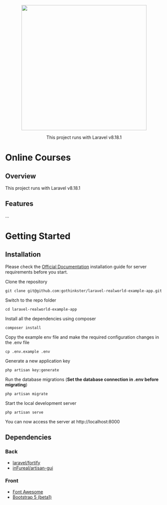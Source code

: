 <p align="center"><a href="https://laravel.com" target="_blank"><img src="https://raw.githubusercontent.com/laravel/art/master/logo-lockup/5%20SVG/2%20CMYK/1%20Full%20Color/laravel-logolockup-cmyk-red.svg" width="400"></a></p>

<p align="center">
This project runs with Laravel v8.18.1
</p>

# Online Courses

## Overview

This project runs with Laravel v8.18.1

## Features

...

# Getting Started

## Installation

Please check the [Official Documentation](https://laravel.com/docs/8.x/installation) installation guide for server requirements before you start.

Clone the repository

    git clone git@github.com:gothinkster/laravel-realworld-example-app.git

Switch to the repo folder

    cd laravel-realworld-example-app

Install all the dependencies using composer

    composer install

Copy the example env file and make the required configuration changes in the .env file

    cp .env.example .env

Generate a new application key

    php artisan key:generate

Run the database migrations (**Set the database connection in .env before migrating**)

    php artisan migrate

Start the local development server

    php artisan serve

You can now access the server at http://localhost:8000

## Dependencies

### Back
* [laravel/fortify](laravel/fortify)
* [inFureal/artisan-gui](inFureal/artisan-gui)
<!-- * [mckenziearts/laravel-notify](mckenziearts/laravel-notify) -->

### Front
* [Font Awesome](https://fontawesome.com/)
* [Bootstrap 5 (beta1)](https://getbootstrap.com/)
